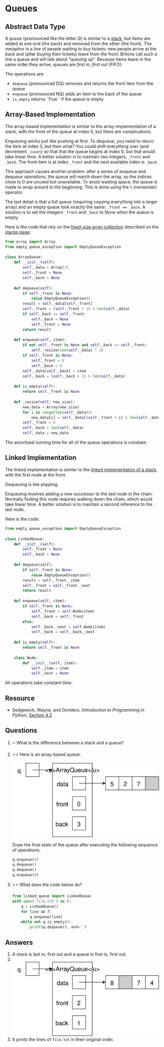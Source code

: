 # Queues
## Abstract Data Type

A *queue* (pronounced like the letter Q) is similar to a [stack](stacks.md), but items are added at one end (the back) and removed from the other (the front). The metaphor is a line of people waiting to buy tickets: new people arrive at the back and (after buying their tickets) leave from the front. Britons call such a line a queue and will talk about "queuing up". Because items leave in the same order they arrive, queues are *first in, first out* (FIFO).

The operations are:

- `dequeue` (pronounced DQ) removes and returns the front item from the queue
- `enqueue` (pronounced NQ) adds an item to the back of the queue
- `is_empty` returns `True`` if the queue is empty

## Array-Based Implementation
The array-based implementation is similar to the array-implementation of a stack, with the front of the queue at index 0, but there are complications.

Enqueuing works just like pushing at first. To dequeue, you need to return the item at index 0, but then what? You could shift everything over (and decrement `_count`) so that that the queue begins at index 0, but that would take linear time. A better solution is to maintain two integers, `_front` and `_back`. The front item is at index `_front` and the next available index is `_back`.

This approach causes another problem: after a series of enqueue and dequeue operations, the queue will march down the array, so the indices close to 0 are unused but unavailable. To avoid wasting space, the queue is made to wrap around to the beginning. This is done using the `%` (remainder) operator.

The last detail is that a full queue (requiring copying everything into a larger array) and an empty queue look exactly the same: `_front == _back`. A solution is to set the integers `_front` and `_back` to None when the queue is empty.

Here is the code that rely on the [fixed-size array collection](stacks.md#fixed-size-array) described on the [stacks page](stacks.md):

```python
from array import Array
from empty_queue_exception import EmptyQueueException

class ArrayQueue:
    def __init__(self):
        self._data = Array(1)
        self._front = None
        self._back = None

    def dequeue(self):
        if self._front is None:
            raise EmptyQueueException()
        result = self._data[self._front]
        self._front = (self._front + 1) % len(self._data)
        if self._back == self._front:
            self._back = None
            self._front = None
        return result

    def enqueue(self, item):
        if not self._front is None and self._back == self._front:
            self._resize(len(self._data) * 2)
        if self._front is None:
            self._front = 0
            self._back = 0
        self._data[self._back] = item
        self._back = (self._back + 1) % len(self._data)

    def is_empty(self):
        return self._front is None

    def _resize(self, new_size):
        new_data = Array(new_size)
        for i in range(len(self._data)):
            new_data[i] = self._data[(self._front + i) % len(self._data)]
	    self._front = 0
        self._back = len(self._data)
	    self._data = new_data
```

The amortized running time for all of the queue operations is constant.

## Linked Implementation
The linked implementation is similar to the [linked implementation of a stack](stacks.md#linked-implementation), with the first node at the front.

Dequeuing is like popping.

Enqueuing involves adding a new successor to the *last* node in the chain. Normally finding this node requires walking down the chain, which would take linear time. A better solution is to maintain a second reference to the last node.

Here is the code:

```python
from empty_queue_exception import EmptyQueueException

class LinkedQueue:
    def __init__(self):
        self._front = None
        self._back = None

    def dequeue(self):
        if self._front is None:
            raise EmptyQueueException()
        result = self._front._item
        self._front = self._front._next
        return result

    def enqueue(self, item):
        if self._front is None:
            self._front = self.Node(item)
            self._back = self._front
        else:
            self._back._next = self.Node(item)
            self._back = self._back._next

    def is_empty(self):
        return self._front is None

    class Node:
        def __init__(self, item):
            self._item = item
            self._next = None
```

All operations take constant time.

## Resource
- Sedgewick, Wayne, and Dondero, *Introduction to Programming in Python*, [Section 4.3](https://introcs.cs.princeton.edu/python/43stack/)

## Questions
1. :star: What is the difference between a stack and a queue?
1. :star::star: Here is an array-based queue:

    ![q is an array-based queue. The data array contains 5, 2, 7, and an unused cell. Front is 0 and back is 3.](array_queue_example.svg)
    
    Draw the final state of the queue after executing the following sequence of operations:
    ```python
    q.enqueue(4)
    q.dequeue()
    q.dequeue()
    q.enqueue(8)
    ```
1. :star::star: What does the code below do?
    ```python
    from linked_queue import LinkedQueue
    with open('file.txt') as f:
        q = LinkedQueue()
        for line in f:
            q.enqueue(line)
        while not q.is_empty():
            print(q.dequeue(), end='')
    ```

## Answers
1. A stack is last in, first out and a queue is first in, first out.
1. &nbsp;
    ![q is an array-based queue. The data array contains 8, an unused cell, 7, and 4. Front is 2 and back is 1.](array_queue_after.svg)
1. It prints the lines of `file.txt` in their original order.

